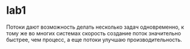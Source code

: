 # lab1

Потоки дают возможность делать несколько задач одновременно, к тому же во многих системах скорость создание поток значительно быстрее, чем процесс, а еще потоки улучшаю производительность.
